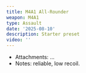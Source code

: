 ```yaml
---
title: M4A1 All-Rounder
weapon: M4A1
type: Assault
date: '2025-08-10'
description: Starter preset
video: ''
---
```


- Attachments: ...
- Notes: reliable, low recoil.
